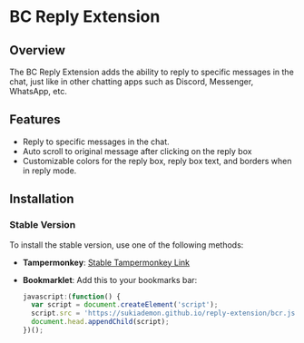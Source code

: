 # BC Reply Extension

## Overview

The BC Reply Extension adds the ability to reply to specific messages in the chat, just like in other chatting apps such
as Discord, Messenger, WhatsApp, etc.

## Features

- Reply to specific messages in the chat.
- Auto scroll to original message after clicking on the reply box
- Customizable colors for the reply box, reply box text, and borders when in reply mode.

## Installation

### Stable Version

To install the stable version, use one of the following methods:

- **Tampermonkey**: [Stable Tampermonkey Link](https://github.com/SukiaDemon/reply-extension/raw/gh-pages/BCR-1.user.js)
- **Bookmarklet**: Add this to your bookmarks bar:

  ```javascript
  javascript:(function() { 
    var script = document.createElement('script'); 
    script.src = 'https://sukiademon.github.io/reply-extension/bcr.js'; 
    document.head.appendChild(script); 
  })();
